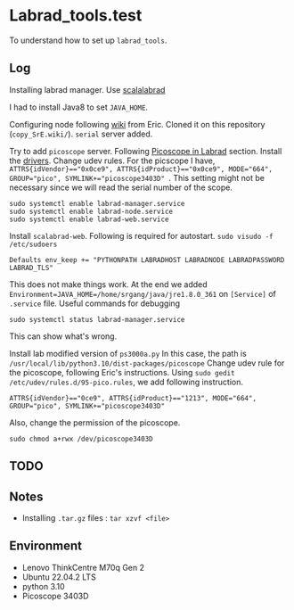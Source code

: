 # Labrad_tools.test

To understand how to set up `labrad_tools`. 

## Log
Installing labrad manager. Use [scalalabrad](https://github.com/labrad/scalabrad)

I had to install Java8 to set `JAVA_HOME`.

Configuring node following [wiki](https://github.com/PickyPointer/SrE/wiki/Configuring-Labrad-Nodes) from Eric. Cloned it on this repository (`copy_SrE.wiki/`). `serial` server added.

Try to add `picoscope` server. Following [Picoscope in Labrad](https://github.com/PickyPointer/SrE/wiki/Picoscope-in-Labrad) section.
Install the [drivers](https://www.picotech.com/downloads/linux).
Change udev rules. For the picscope I have, `ATTRS{idVendor}=="0x0ce9", ATTRS{idProduct}=="0x0ce9", MODE="664", GROUP="pico", SYMLINK+="picoscope3403D"
`. This setting might not be necessary since we will read the serial number of the scope. 

```
sudo systemctl enable labrad-manager.service
sudo systemctl enable labrad-node.service
sudo systemctl enable labrad-web.service

```
Install `scalabrad-web`.
Following is required for autostart. `sudo visudo -f /etc/sudoers`
```
Defaults env_keep += "PYTHONPATH LABRADHOST LABRADNODE LABRADPASSWORD LABRAD_TLS"
```
This does not make things work. 
At the end we added `Environment=JAVA_HOME=/home/srgang/java/jre1.8.0_361` on `[Service]` of `.service` file.
Useful commands for debugging
```
sudo systemctl status labrad-manager.service
```
This can show what's wrong.

Install lab modified version of `ps3000a.py`
In this case, the path is `/usr/local/lib/python3.10/dist-packages/picoscope`
Change udev rule for the picoscope, following Eric's instructions. 
Using `sudo gedit /etc/udev/rules.d/95-pico.rules`, we add following instruction.
```
ATTRS{idVendor}=="0ce9", ATTRS{idProduct}=="1213", MODE="664", GROUP="pico", SYMLINK+="picoscope3403D"
```
Also, change the permission of the picoscope.
```
sudo chmod a+rwx /dev/picoscope3403D 
```



## TODO

## Notes
- Installing `.tar.gz` files : `tar xzvf <file>`

## Environment
- Lenovo ThinkCentre M70q Gen 2
- Ubuntu 22.04.2 LTS
- python 3.10
- Picoscope 3403D

